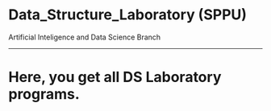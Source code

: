 # Data_Structure_Laboratory (SPPU)

Artificial Inteligence and Data Science Branch

---

# Here, you get all DS Laboratory programs.
